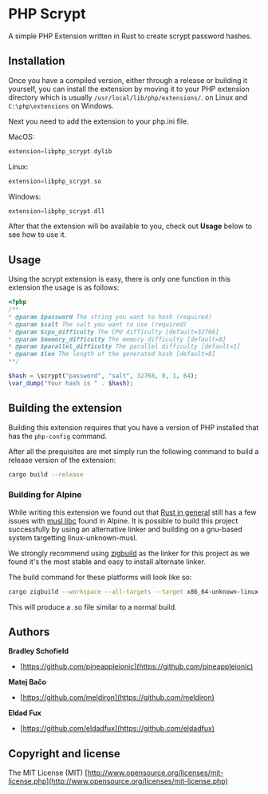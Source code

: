 #  PHP Scrypt

A simple PHP Extension written in Rust to create scrypt password hashes.

## Installation
Once you have a compiled version, either through a release or building it yourself, you can install the extension by moving it to your PHP extension directory which is usually `/usr/local/lib/php/extensions/`. on Linux and `C:\php\extensions` on Windows.

Next you need to add the extension to your php.ini file.

MacOS:
```php
extension=libphp_scrypt.dylib
```

Linux:
```php
extension=libphp_scrypt.so
```

Windows:
```php
extension=libphp_scrypt.dll
```

After that the extension will be available to you, check out **Usage** below to see how to use it.

## Usage
Using the scrypt extension is easy, there is only one function in this extension the usage is as follows:
```php
<?php
/**
* @param $password The string you want to hash (required)
* @param $salt The salt you want to use (required)
* @param $cpu_difficulty The CPU difficulty [default=32768]
* @param $memory_difficulty The memory difficulty [default=8]
* @param $parallel_difficulty The parallel difficulty [default=1]
* @param $len The length of the generated hash [default=8]
**/

$hash = \scrypt("password", "salt", 32768, 8, 1, 64);
\var_dump("Your hash is " . $hash);
```

## Building the extension
Building this extension requires that you have a version of PHP installed that has the `php-config` command.

After all the prequisites are met simply run the following command to build a release version of the extension:
```sh
cargo build --release
```

### Building for Alpine
While writing this extension we found out that [Rust in general](https://github.com/rust-lang/rust/issues/59302) still has a few issues with [musl libc](https://musl.libc.org/) found in Alpine. It is possible to build this project successfully by using an alternative linker and building on a gnu-based system targetting linux-unknown-musl.

We strongly recommend using [zigbuild](https://github.com/messense/cargo-zigbuild) as the linker for this project as we found it's the most stable and easy to install alternate linker.

The build command for these platforms will look like so:
```sh
cargo zigbuild --workspace --all-targets --target x86_64-unknown-linux-musl --release
```
This will produce a .so file similar to a normal build.

## Authors

**Bradley Schofield**

-   [https://github.com/pineappleionic](https://github.com/pineappleionic)

**Matej Bačo**

-   [https://github.com/meldiron](https://github.com/meldiron)

**Eldad Fux**
-   [https://github.com/eldadfux](https://github.com/eldadfux)

## Copyright and license

The MIT License (MIT) [http://www.opensource.org/licenses/mit-license.php](http://www.opensource.org/licenses/mit-license.php)



